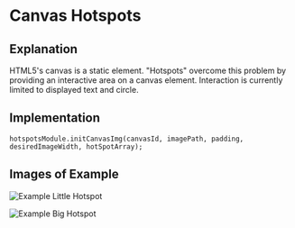 # Canvas Hotspots

## Explanation

HTML5's canvas is a static element. "Hotspots" overcome this problem by providing an interactive area on a canvas element. Interaction is currently limited to displayed text and circle.

## Implementation

```hotspotsModule.initCanvasImg(canvasId, imagePath, padding, desiredImageWidth, hotSpotArray);```

## Images of Example

![Example Little Hotspot](/littleHotspot.PNG?raw=true "Example Little Hotspot")

![Example Big Hotspot](/bigHotspot.PNG?raw=true "Example Big Hotspot")
